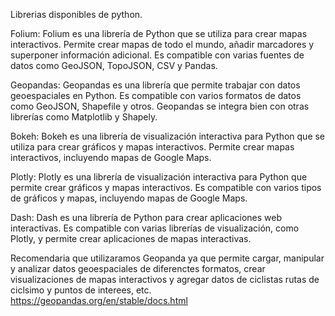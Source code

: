Librerias disponibles de python.

Folium: Folium es una librería de Python que se utiliza para crear mapas interactivos. Permite crear mapas de todo el mundo, añadir marcadores y superponer información adicional. Es compatible con varias fuentes de datos como GeoJSON, TopoJSON, CSV y Pandas.

Geopandas: Geopandas es una librería que permite trabajar con datos geoespaciales en Python. Es compatible con varios formatos de datos como GeoJSON, Shapefile y otros. Geopandas se integra bien con otras librerías como Matplotlib y Shapely.

Bokeh: Bokeh es una librería de visualización interactiva para Python que se utiliza para crear gráficos y mapas interactivos. Permite crear mapas interactivos, incluyendo mapas de Google Maps.

Plotly: Plotly es una librería de visualización interactiva para Python que permite crear gráficos y mapas interactivos. Es compatible con varios tipos de gráficos y mapas, incluyendo mapas de Google Maps.

Dash: Dash es una librería de Python para crear aplicaciones web interactivas. Es compatible con varias librerías de visualización, como Plotly, y permite crear aplicaciones de mapas interactivas.

Recomendaria que utilizaramos Geopanda ya que permite cargar, manipular y analizar datos geoespaciales de diferenctes formatos, crear visualizaciones de mapas interactivos y agregar datos de ciclistas rutas de ciclsimo y puntos de interees, etc.
https://geopandas.org/en/stable/docs.html
